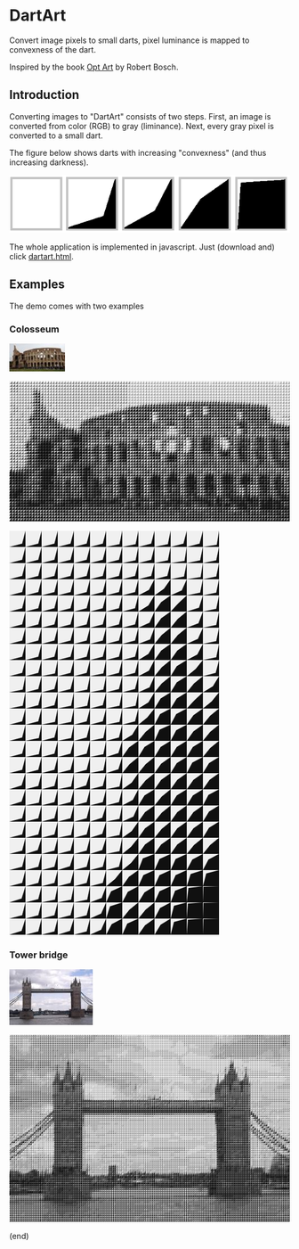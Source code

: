 # DartArt
Convert image pixels to small darts, pixel luminance is mapped to convexness of the dart.

Inspired by the book [Opt Art](https://press.princeton.edu/books/hardcover/9780691164069/opt-art) by Robert Bosch.

## Introduction

Converting images to "DartArt" consists of two steps.
First, an image is converted from color (RGB) to gray (liminance).
Next, every gray pixel is converted to a small dart.

The figure below shows darts with increasing "convexness" (and thus increasing darkness).

![Darts](darts.png)

The whole application is implemented in javascript.
Just (download and) click [dartart.html](dartart.html).

## Examples

The demo comes with two examples

### Colosseum

![colosseum.jpg](colosseum.jpg)

![colosseum-dart.jpg](colosseum-dart.png)

![colosseum-dart-zoom.jpg](colosseum-dart-zoom.png)

### Tower bridge

![towerbridge.jpg](towerbridge.jpg)

![towerbridge-dart.jpg](towerbridge-dart.png)

(end)
